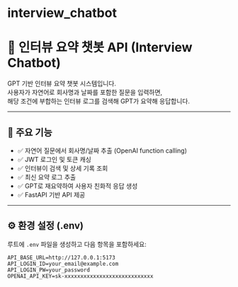 # interview_chatbot
# 🧠 인터뷰 요약 챗봇 API (Interview Chatbot)

GPT 기반 인터뷰 요약 챗봇 시스템입니다.  
사용자가 자연어로 회사명과 날짜를 포함한 질문을 입력하면,  
해당 조건에 부합하는 인터뷰 로그를 검색해 GPT가 요약해 응답합니다.

---

## 🚀 주요 기능

- ✅ 자연어 질문에서 회사명/날짜 추출 (OpenAI function calling)
- ✅ JWT 로그인 및 토큰 캐싱
- ✅ 인터뷰이 검색 및 상세 기록 조회
- ✅ 최신 요약 로그 추출
- ✅ GPT로 재요약하여 사용자 친화적 응답 생성
- ✅ FastAPI 기반 API 제공

---

## ⚙️ 환경 설정 (.env)

루트에 `.env` 파일을 생성하고 다음 항목을 포함하세요:

```env
API_BASE_URL=http://127.0.0.1:5173
API_LOGIN_ID=your_email@example.com
API_LOGIN_PW=your_password
OPENAI_API_KEY=sk-xxxxxxxxxxxxxxxxxxxxxxxxxxxx
